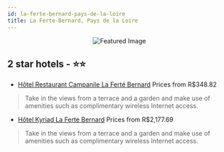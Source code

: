 ```yaml
---
id: la-ferte-bernard-pays-de-la-loire
title: La Ferte-Bernard, Pays de la Loire
---
```


<center><img src="https://i.travelapi.com/hotels/2000000/1180000/1178100/1178051/3ac2240d_z.jpg" alt="Featured Image" /></center>


##  2 star hotels - ⭐️⭐️

-    [Hôtel Restaurant Campanile La Ferté Bernard](https://www.hurb.com/br/hotels/la-ferte-bernard/hotel-restaurant-campanile-la-ferte-bernard-JNP-JP177129?cmp=18055) Prices from R$348.82
   > Take in the views from a terrace and a garden and make use of amenities such as complimentary wireless Internet access.
-    [Hôtel Kyriad La Ferte Bernard](https://www.hurb.com/br/hotels/la-ferte-bernard/hotel-kyriad-la-ferte-bernard-JNP-JP288216?cmp=18055) Prices from R$2,177.69
   > Take in the views from a terrace and a garden and make use of amenities such as complimentary wireless Internet access.
